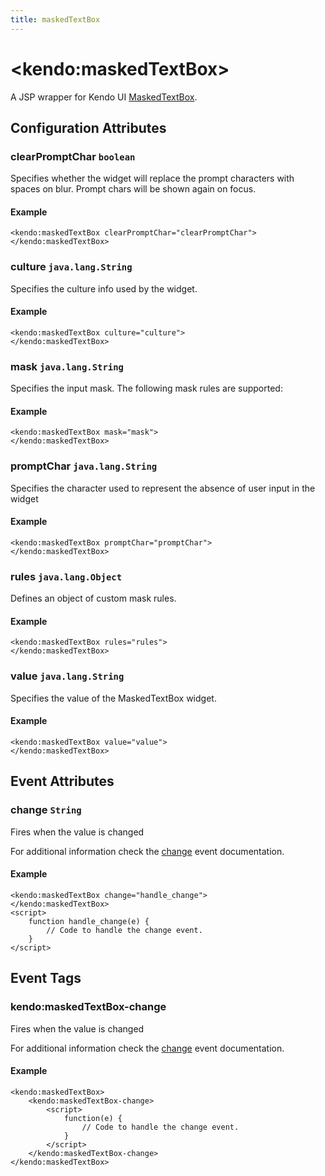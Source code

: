 ```yaml
---
title: maskedTextBox
---
```


# \<kendo:maskedTextBox\>
A JSP wrapper for Kendo UI [MaskedTextBox](/api/web/maskedtextbox).

## Configuration Attributes

### clearPromptChar `boolean`

Specifies whether the widget will replace the prompt characters with spaces on blur. Prompt chars will be shown again on focus.

#### Example
    <kendo:maskedTextBox clearPromptChar="clearPromptChar">
    </kendo:maskedTextBox>

### culture `java.lang.String`

Specifies the culture info used by the widget.

#### Example
    <kendo:maskedTextBox culture="culture">
    </kendo:maskedTextBox>

### mask `java.lang.String`

Specifies the input mask. The following mask rules are supported:

#### Example
    <kendo:maskedTextBox mask="mask">
    </kendo:maskedTextBox>

### promptChar `java.lang.String`

Specifies the character used to represent the absence of user input in the widget

#### Example
    <kendo:maskedTextBox promptChar="promptChar">
    </kendo:maskedTextBox>

### rules `java.lang.Object`

Defines an object of custom mask rules.

#### Example
    <kendo:maskedTextBox rules="rules">
    </kendo:maskedTextBox>

### value `java.lang.String`

Specifies the value of the MaskedTextBox widget.

#### Example
    <kendo:maskedTextBox value="value">
    </kendo:maskedTextBox>


## Event Attributes

### change `String`

Fires when the value is changed


For additional information check the [change](/api/web/maskedtextbox#events-change) event documentation.

#### Example
    <kendo:maskedTextBox change="handle_change">
    </kendo:maskedTextBox>
    <script>
        function handle_change(e) {
            // Code to handle the change event.
        }
    </script>

## Event Tags

### kendo:maskedTextBox-change

Fires when the value is changed


For additional information check the [change](/api/web/maskedtextbox#events-change) event documentation.

#### Example
    <kendo:maskedTextBox>
        <kendo:maskedTextBox-change>
            <script>
                function(e) {
                    // Code to handle the change event.
                }
            </script>
        </kendo:maskedTextBox-change>
    </kendo:maskedTextBox>

